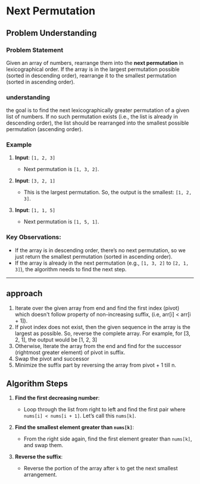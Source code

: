 # Next Permutation 

## Problem Understanding

### Problem Statement

Given an array of numbers, rearrange them into the **next permutation** in lexicographical order. If the array is in the largest permutation possible (sorted in descending order), rearrange it to the smallest permutation (sorted in ascending order).

### understanding
the goal is to find the next lexicographically greater permutation of a given list of numbers. If no such permutation exists (i.e., the list is already in descending order), the list should be rearranged into the smallest possible permutation (ascending order).

### Example 

1. **Input**: `[1, 2, 3]`
   - Next permutation is `[1, 3, 2]`.

2. **Input**: `[3, 2, 1]`
   - This is the largest permutation. So, the output is the smallest: `[1, 2, 3]`.

3. **Input**: `[1, 1, 5]`
   - Next permutation is `[1, 5, 1]`.

### Key Observations:
- If the array is in descending order, there’s no next permutation, so we just return the smallest permutation (sorted in ascending order).
- If the array is already in the next permutation (e.g., `[1, 3, 2]` to `[2, 1, 3]`), the algorithm needs to find the next step.

---

## approach

1. Iterate over the given array from end and find the first index (pivot) which doesn't follow property of non-increasing suffix, (i.e,  arr[i] < arr[i + 1]).
2. If pivot index does not exist, then the given sequence in the array is the largest as possible. So, reverse the complete array. For example, for [3, 2, 1], the output would be [1, 2, 3]
3. Otherwise, Iterate the array from the end and find for the successor (rightmost greater element) of pivot in suffix.
4. Swap the pivot and successor
5. Minimize the suffix part by reversing the array from pivot + 1 till n.


## Algorithm Steps

1. **Find the first decreasing number**:
   - Loop through the list from right to left and find the first pair where `nums[i] < nums[i + 1]`. Let’s call this `nums[k]`.

2. **Find the smallest element greater than `nums[k]`**:
   - From the right side again, find the first element greater than `nums[k]`, and swap them.

3. **Reverse the suffix**:
   - Reverse the portion of the array after `k` to get the next smallest arrangement.
